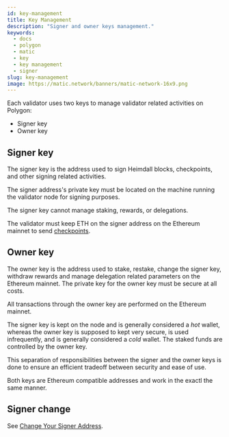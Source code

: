```yaml
---
id: key-management
title: Key Management
description: "Signer and owner keys management."
keywords:
  - docs
  - polygon
  - matic
  - key
  - key management
  - signer
slug: key-management
image: https://matic.network/banners/matic-network-16x9.png 
---
```


Each validator uses two keys to manage validator related activities on Polygon:

* Signer key
* Owner key

## Signer key

The signer key is the address used to sign Heimdall blocks, checkpoints, and other signing related activities.

The signer address's private key must be located on the machine running the validator node for signing purposes.

The signer key cannot manage staking, rewards, or delegations.

The validator must keep ETH on the signer address on the Ethereum mainnet to send [checkpoints](../../glossary#checkpoint-transaction).

## Owner key

The owner key is the address used to stake, restake, change the signer key, withdraw rewards and manage delegation related parameters on the Ethereum mainnet. The private key for the owner key must be secure at all costs.

All transactions through the owner key are performed on the Ethereum mainnet.

The signer key is kept on the node and is generally considered a *hot* wallet, whereas the owner key is supposed to kept very secure, is used infrequently, and is generally considered a *cold* wallet. The staked funds are controlled by the owner key.

This separation of responsibilities between the signer and the owner keys is done to ensure an efficient tradeoff between security and ease of use.

Both keys are Ethereum compatible addresses and work in the exactl the same manner.

## Signer change

See [Change Your Signer Address](../../validate/change-signer-address).
